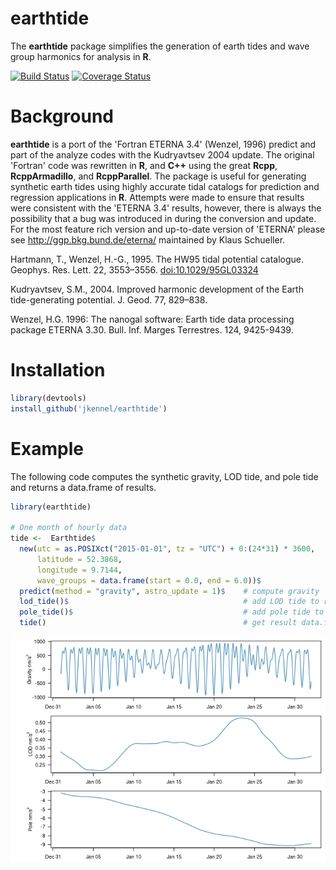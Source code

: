 
earthtide
=========

The **earthtide** package simplifies the generation of earth tides and wave group harmonics for analysis in **R**.

[![Build Status](https://travis-ci.org/jkennel/earthtide.svg?branch=master)](https://travis-ci.org/jkennel/earthtide) [![Coverage Status](https://img.shields.io/codecov/c/github/jkennel/earthtide/master.svg)](https://codecov.io/github/jkennel/earthtide?branch=master)

Background
==========

**earthtide** is a port of the 'Fortran ETERNA 3.4' (Wenzel, 1996) predict and part of the analyze codes with the Kudryavtsev 2004 update. The original 'Fortran' code was rewritten in **R**, and **C++** using the great **Rcpp**, **RcppArmadillo**, and **RcppParallel**. The package is useful for generating synthetic earth tides using highly accurate tidal catalogs for prediction and regression applications in **R**. Attempts were made to ensure that results were consistent with the 'ETERNA 3.4' results, however, there is always the possibility that a bug was introduced in during the conversion and update. For the most feature rich version and up-to-date version of 'ETERNA' please see <http://ggp.bkg.bund.de/eterna/> maintained by Klaus Schueller.

Hartmann, T., Wenzel, H.-G., 1995. The HW95 tidal potential catalogue. Geophys. Res. Lett. 22, 3553–3556. <doi:10.1029/95GL03324>

Kudryavtsev, S.M., 2004. Improved harmonic development of the Earth tide-generating potential. J. Geod. 77, 829–838.

Wenzel, H.G. 1996: The nanogal software: Earth tide data processing package ETERNA 3.30. Bull. Inf. Marges Terrestres. 124, 9425-9439.

Installation
============

``` r
library(devtools)
install_github('jkennel/earthtide')
```

Example
=======

The following code computes the synthetic gravity, LOD tide, and pole tide and returns a data.frame of results.

``` r
library(earthtide)

# One month of hourly data
tide <-  Earthtide$
  new(utc = as.POSIXct("2015-01-01", tz = "UTC") + 0:(24*31) * 3600,
      latitude = 52.3868,
      longitude = 9.7144,
      wave_groups = data.frame(start = 0.0, end = 6.0))$
  predict(method = "gravity", astro_update = 1)$    # compute gravity
  lod_tide()$                                       # add LOD tide to results
  pole_tide()$                                      # add pole tide to results
  tide()                                            # get result data.frame
```

![](README_files/figure-markdown_github/plot-1.png)
